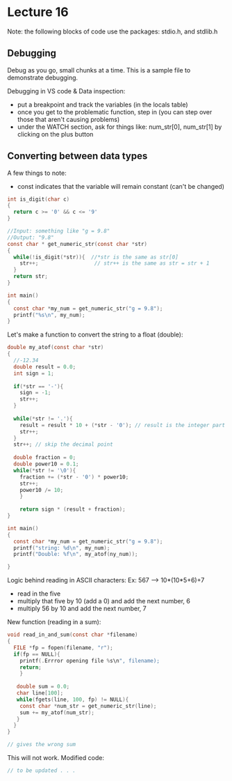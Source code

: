 # Lecture 16
Note: the following blocks of code use the packages: stdio.h, and stdlib.h
## Debugging
Debug as you go, small chunks at a time.
This is a sample file to demonstrate debugging.

Debugging in VS code & Data inspection:
* put a breakpoint and track the variables (in the locals table)
* once you get to the problematic function, step in (you can step over those that aren't causing problems)
* under the WATCH section, ask for things like: num_str[0], num_str[1] by clicking on the plus button



## Converting between data types
A few things to note:
* const indicates that the variable will remain constant (can't be changed)

```C
int is_digit(char c)
{
  return c >= '0' && c <= '9'
}

//Input: something like "g = 9.8"
//Output: "9.8"
const char * get_numeric_str(const char *str)
{
  while(!is_digit(*str)){  //*str is the same as str[0]
    str++;                  // str++ is the same as str = str + 1
  }
  return str;
}

int main()
{
  const char *my_num = get_numeric_str("g = 9.8");
  printf("%s\n", my_num);
}

```

Let's make a function to convert the string to a float (double):
```C
double my_atof(const char *str)
{
  //-12.34
  double result = 0.0;
  int sign = 1;
  
  if(*str == '-'){
    sign = -1;
    str++;
  }
  
  while(*str != '.'){
    result = result * 10 + (*str - '0'); // result is the integer part of the original input
    str++; 
  }
  str++; // skip the decimal point
  
  double fraction = 0;
  double power10 = 0.1; 
  while(*str != '\0'){
    fraction += (*str - '0') * power10;
    str++;
    power10 /= 10;
    }
    
    return sign * (result + fraction);
}

int main()
{
  const char *my_num = get_numeric_str("g = 9.8");
  printf("string: %d\n", my_num);
  printf("Double: %f\n", my_atof(ny_num));

}

```

Logic behind reading in ASCII characters:
Ex: 567 --> 10*(10*5+6)+7
* read in the five
* multiply that five by 10 (add a 0) and add the next number, 6
* multiply 56 by 10 and add the next number, 7

New function (reading in a sum):

```C
void read_in_and_sum(const char *filename)
{
  FILE *fp = fopen(filename, "r");
  if(fp == NULL){
    printf(.Errror opening file %s\n", filename);
    return;
    }
    
   double sum = 0.0;
   char line[100];
   while(fgets(line, 100, fp) != NULL){
    const char *num_str = get_numeric_str(line);
    sum += my_atof(num_str);
   }
  }
}

// gives the wrong sum
```

This will not work. Modified code:

```C
// to be updated . . . 
```



